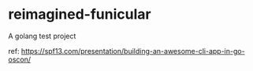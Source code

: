 # reimagined-funicular
A golang test project

ref: https://spf13.com/presentation/building-an-awesome-cli-app-in-go-oscon/
